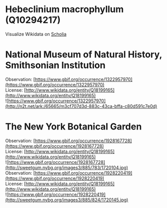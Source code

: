 
Hebeclinium macrophyllum (Q10294217)
====================================
  
Visualize Wikidata on [Scholia](https://scholia.toolforge.org/taxon/Q10294217)
# National Museum of Natural History, Smithsonian Institution
  
Observation: [https://www.gbif.org/occurrence/1322957970](https://www.gbif.org/occurrence/1322957970)  
License: [http://www.wikidata.org/entity/Q18199165](http://www.wikidata.org/entity/Q18199165)  
![https://www.gbif.org/occurrence/1322957970](http://n2t.net/ark:/65665/m3cf707d3d-883c-43ca-bffa-c80d591c7e0d)
# The New York Botanical Garden
  
Observation: [https://www.gbif.org/occurrence/1928167728](https://www.gbif.org/occurrence/1928167728)  
License: [http://www.wikidata.org/entity/Q18199165](http://www.wikidata.org/entity/Q18199165)  
![https://www.gbif.org/occurrence/1928167728](http://sweetgum.nybg.org/images3/885/783/1720104.jpg)  
Observation: [https://www.gbif.org/occurrence/1928220419](https://www.gbif.org/occurrence/1928220419)  
License: [http://www.wikidata.org/entity/Q18199165](http://www.wikidata.org/entity/Q18199165)  
![https://www.gbif.org/occurrence/1928220419](http://sweetgum.nybg.org/images3/885/824/1720145.jpg)